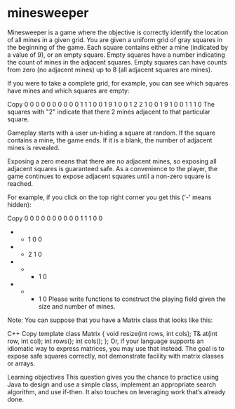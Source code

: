 # minesweeper
Minesweeper is a game where the objective is correctly identify the location of all mines in a given grid. You are given a uniform grid of gray squares in the beginning of the game. Each square contains either a mine (indicated by a value of 9), or an empty square. Empty squares have a number indicating the count of mines in the adjacent squares. Empty squares can have counts from zero (no adjacent mines) up to 8 (all adjacent squares are mines).

If you were to take a complete grid, for example, you can see which squares have mines and which squares are empty:

Copy
0  0  0  0  0
0  0  0  0  0
1  1  1  0  0
1  9  1  0  0
1  2  2  1  0
0  1  9  1  0
0  1  1  1  0
The squares with "2" indicate that there 2 mines adjacent to that particular square.

Gameplay starts with a user un-hiding a square at random. If the square contains a mine, the game ends. If it is a blank, the number of adjacent mines is revealed.

Exposing a zero means that there are no adjacent mines, so exposing all adjacent squares is guaranteed safe. As a convenience to the player, the game continues to expose adjacent squares until a non-zero square is reached.

For example, if you click on the top right corner you get this ('-' means hidden):

Copy
0  0  0  0  0
0  0  0  0  0
1  1  1  0  0
-  -  1  0  0
-  -  2  1  0
-  -  -  1  0
-  -  -  1  0
Please write functions to construct the playing field given the size and number of mines.

Note: You can suppose that you have a Matrix class that looks like this:

C++  Copy
template<typename T> 
class Matrix { 
  void resize(int rows, int cols); 
  T& at(int row, int col); 
  int rows(); 
  int cols(); 
}; 
Or, if your language supports an idiomatic way to express matrices, you may use that instead. The goal is to expose safe squares correctly, not demonstrate facility with matrix classes or arrays.

Learning objectives
This question gives you the chance to practice using Java to design and use a simple class, implement an appropriate search algorithm, and use if-then. It also touches on leveraging work that’s already done.
